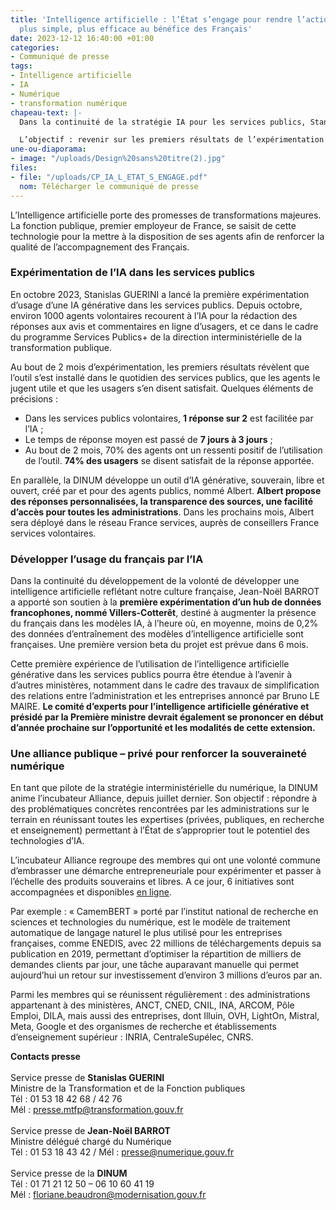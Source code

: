 ```yaml
---
title: 'Intelligence artificielle : l’État s’engage pour rendre l’action publique
  plus simple, plus efficace au bénéfice des Français'
date: 2023-12-12 16:40:00 +01:00
categories:
- Communiqué de presse
tags:
- Intelligence artificielle
- IA
- Numérique
- transformation numérique
chapeau-text: |-
  Dans la continuité de la stratégie IA pour les services publics, Stanislas GUERINI, le ministre de la Transformation et de la Fonction publiques, et Jean-Noël BARROT, ministre délégué en charge du Numérique, étaient présents lors de la 4ème rencontre d’Alliance, l’incubateur IA animé par la direction interministérielle du numérique (DINUM).

  L’objectif : revenir sur les premiers résultats de l’expérimentation de l’intelligence artificielle générative au sein des services publics et faire part des prochaines avancées en matière de transformation numérique de l’État.
une-ou-diaporama:
- image: "/uploads/Design%20sans%20titre(2).jpg"
files:
- file: "/uploads/CP_IA_L_ETAT_S_ENGAGE.pdf"
  nom: Télécharger le communiqué de presse
---
```


L’Intelligence artificielle porte des promesses de transformations majeures. La fonction publique, premier employeur de France, se saisit de cette technologie pour la mettre à la disposition de ses agents afin de renforcer la qualité de l’accompagnement des Français.

### Expérimentation de l’IA dans les services publics

En octobre 2023, Stanislas GUERINI a lancé la première expérimentation d’usage d’une IA générative dans les services publics. Depuis octobre, environ 1000 agents volontaires recourent à l’IA pour la rédaction des réponses aux avis et commentaires en ligne d’usagers, et ce dans le cadre du programme Services Publics+ de la direction interministérielle de la transformation publique.

Au bout de 2 mois d’expérimentation, les premiers résultats révèlent que l’outil s’est installé dans le quotidien des services publics, que les agents le jugent utile et que les usagers s’en disent satisfait. Quelques éléments de précisions :

* Dans les services publics volontaires, **1 réponse sur 2** est facilitée par l’IA ;
* Le temps de réponse moyen est passé de **7 jours à 3 jours** ;
* Au bout de 2 mois, 70% des agents ont un ressenti positif de l’utilisation de l’outil. **74% des usagers** se disent satisfait de la réponse apportée.

En parallèle, la DINUM développe un outil d’IA générative, souverain, libre et ouvert, créé par et pour des agents publics, nommé Albert. **Albert propose des réponses personnalisées, la transparence des sources, une facilité d’accès pour toutes les administrations**. Dans les prochains mois, Albert sera déployé dans le réseau France services, auprès de conseillers France services volontaires.

### Développer l’usage du français par l’IA

Dans la continuité du développement de la volonté de développer une intelligence artificielle reflétant notre culture française, Jean-Noël BARROT a apporté son soutien à la **première expérimentation d’un hub de données francophones, nommé Villers-Cotterêt**, destiné à augmenter la présence du français dans les modèles IA, à l’heure où, en moyenne, moins de 0,2% des données d’entraînement des modèles d’intelligence artificielle sont françaises. Une première version beta du projet est prévue dans 6 mois. 

Cette première expérience de l’utilisation de l’intelligence artificielle générative dans les services publics pourra être étendue à l’avenir à d’autres ministères, notamment dans le cadre des travaux de simplification des relations entre l’administration et les entreprises annoncé par Bruno LE MAIRE. **Le comité d’experts pour l’intelligence artificielle générative et présidé par la Première ministre devrait également se prononcer en début d’année prochaine sur l’opportunité et les modalités de cette extension.**

### Une alliance publique – privé pour renforcer la souveraineté numérique

En tant que pilote de la stratégie interministérielle du numérique, la DINUM anime l’incubateur Alliance, depuis juillet dernier. Son objectif : répondre à des problématiques concrètes rencontrées par les administrations sur le terrain en réunissant toutes les expertises (privées, publiques, en recherche et enseignement) permettant à l’État de s’approprier tout le potentiel des technologies d’IA. 

L’incubateur Alliance regroupe des membres qui ont une volonté commune d’embrasser une démarche entrepreneuriale pour expérimenter et passer à l’échelle des produits souverains et libres. A ce jour, 6 initiatives sont accompagnées et disponibles [en ligne](https://outline.incubateur.net/s/alliance/doc/produits-finances-FpcKW0y9Zc).

Par exemple : « CamemBERT » porté par l’institut national de recherche en sciences et technologies du numérique, est le modèle de traitement automatique de langage naturel le plus utilisé pour les entreprises françaises, comme ENEDIS, avec 22 millions de téléchargements depuis sa publication en 2019, permettant d’optimiser la répartition de milliers de demandes clients par jour, une tâche auparavant manuelle qui permet aujourd’hui un retour sur investissement d’environ 3 millions d’euros par an.

Parmi les membres qui se réunissent régulièrement : des administrations appartenant à des ministères, ANCT, CNED, CNIL, INA, ARCOM, Pôle Emploi, DILA, mais aussi des entreprises, dont Illuin, OVH, LightOn, Mistral, Meta, Google et des organismes de recherche et établissements d’enseignement supérieur : INRIA, CentraleSupélec, CNRS.

**Contacts presse**
<br>
<br>Service presse de **Stanislas GUERINI**
<br>Ministre de la Transformation et de la Fonction publiques
<br>Tél : 01 53 18 42 68 / 42 76
<br>Mél : presse.mtfp@transformation.gouv.fr 
<br>
<br>Service presse de **Jean-Noël BARROT**
<br>Ministre délégué chargé du Numérique
<br>Tél : 01 53 18 43 42 / Mél : presse@numerique.gouv.fr 
<br>
<br>Service presse de la **DINUM**
<br>Tél : 01 71 21 12 50 – 06 10 60 41 19 
<br>Mél : floriane.beaudron@modernisation.gouv.fr 
